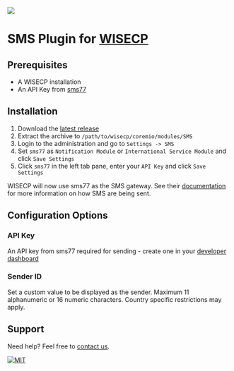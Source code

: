 ![](https://www.sms77.io/wp-content/uploads/2019/07/sms77-Logo-400x79.png)

# SMS Plugin for [WISECP](https://www.wisecp.com/)

## Prerequisites
- A WISECP installation
- An API Key from [sms77](https://www.sms77.io)

## Installation

1. Download the [latest release](https://github.com/sms77io/wisecp/releases/latest/download/sms77-wisecp-latest.zip)
2. Extract the archive to `/path/to/wisecp/coremio/modules/SMS`
3. Login to the administration and go to `Settings -> SMS`
4. Set `sms77` as `Notification Module` or `International Service Module` and click `Save Settings`
5. Click `sms77` in the left tab pane, enter your `API Key` and click `Save Settings`

WISECP will now use sms77 as the SMS gateway.
See their [documentation](https://docs.wisecp.com/en/kb/sms-delivery-service) for more information on how SMS are being sent.

## Configuration Options

### API Key
An API key from sms77 required for sending - create one in your [developer dashboard](https://app.sms77.io/developer)

### Sender ID
Set a custom value to be displayed as the sender.
Maximum 11 alphanumeric or 16 numeric characters.
Country specific restrictions may apply.

## Support

Need help? Feel free to [contact us](https://www.sms77.io/en/company/contact/).

[![MIT](https://img.shields.io/badge/License-MIT-teal.svg)](LICENSE)
